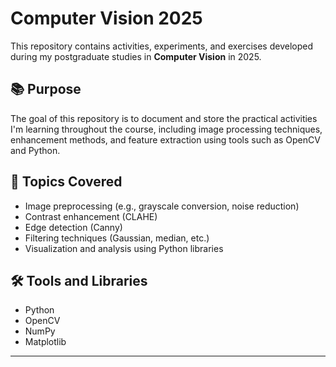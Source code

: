 # Computer Vision 2025

This repository contains activities, experiments, and exercises developed during my postgraduate studies in **Computer Vision** in 2025.

## 📚 Purpose

The goal of this repository is to document and store the practical activities I'm learning throughout the course, including image processing techniques, enhancement methods, and feature extraction using tools such as OpenCV and Python.

## 🧠 Topics Covered

- Image preprocessing (e.g., grayscale conversion, noise reduction)
- Contrast enhancement (CLAHE)
- Edge detection (Canny)
- Filtering techniques (Gaussian, median, etc.)
- Visualization and analysis using Python libraries

## 🛠️ Tools and Libraries

- Python
- OpenCV
- NumPy
- Matplotlib

---

